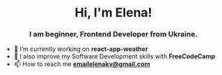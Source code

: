 <h1 align="center">Hi, I'm Elena!</h1>
<h3 align="center">I am beginner, Frontend Developer from Ukraine.</h3>

- 🔭 I’m currently working on **react-app-weather**
- 👀 I also improve my Software Development skills with **FreeCodeCamp**
- 📫 How to reach me **emailelenakv@gmail.com**


<!--
**ElenaKova/ElenaKova** is a ✨ _special_ ✨ repository because its `README.md` (this file) appears on your GitHub profile.

Here are some ideas to get you started:

- 🔭 I’m currently working on ...
- 🌱 I’m currently learning ...
- 👯 I’m looking to collaborate on ...
- 🤔 I’m looking for help with ...
- 💬 Ask me about ...
- 📫 How to reach me: ...
- 😄 Pronouns: ...
- ⚡ Fun fact: ...
-->
